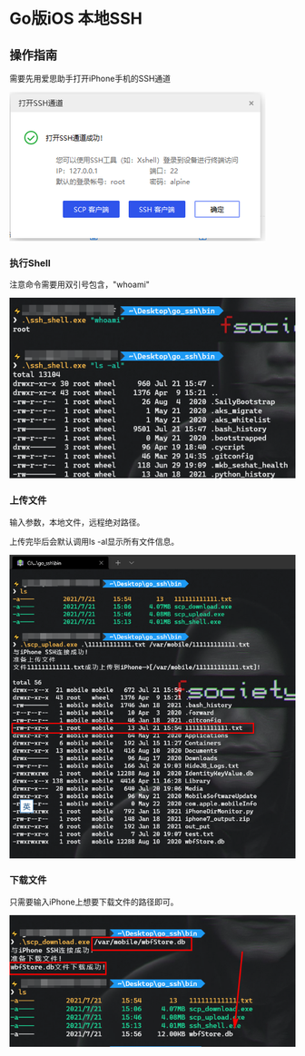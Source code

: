# Go版iOS 本地SSH

## 操作指南

需要先用爱思助手打开iPhone手机的SSH通道

![image-20210721155112496](assets/image-20210721155112496.png)  

### 执行Shell

注意命令需要用双引号包含，"whoami"

![image-20210721155310389](assets/image-20210721155310389.png)  

### 上传文件

输入参数，本地文件，远程绝对路径。

上传完毕后会默认调用ls -al显示所有文件信息。

![image-20210721155524017](assets/image-20210721155524017.png)  

### 下载文件

只需要输入iPhone上想要下载文件的路径即可。

![image-20210721155724923](assets/image-20210721155724923.png) 